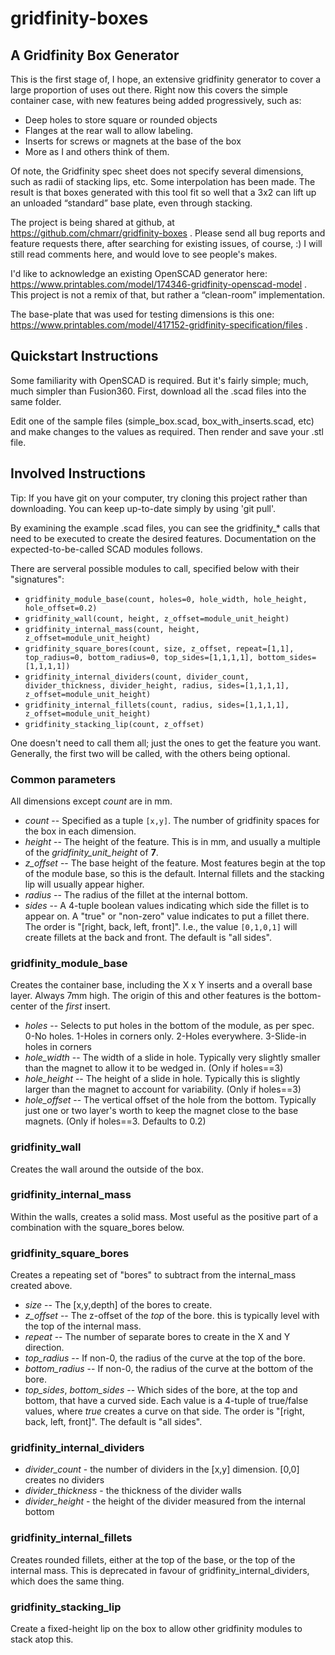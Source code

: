 # gridfinity-boxes
## A Gridfinity Box Generator

This is the first stage of, I hope, an extensive gridfinity generator to cover a large proportion of uses out there. 
Right now this covers the simple container case, with new features being added progressively, such as:

* Deep holes to store square or rounded objects
* Flanges at the rear wall to allow labeling.
* Inserts for screws or magnets at the base of the box
* More as I and others think of them.

Of note, the Gridfinity spec sheet does not specify several dimensions, such as radii of stacking lips, etc. 
Some interpolation has been made. The result is that boxes generated with this tool fit so well that a 3x2 
can lift up an unloaded “standard” base plate, even through stacking.

The project is being shared at github, at https://github.com/chmarr/gridfinity-boxes .
Please send all bug reports and feature requests there, after searching for existing issues, of course, :)
I will still read comments here, and would love to see people's makes.

I'd like to acknowledge an existing OpenSCAD generator here: https://www.printables.com/model/174346-gridfinity-openscad-model .
This project is not a remix of that, but rather a “clean-room” implementation.

The base-plate that was used for testing dimensions is this one: https://www.printables.com/model/417152-gridfinity-specification/files .

## Quickstart Instructions

Some familiarity with OpenSCAD is required. But it's fairly simple; much, much simpler than Fusion360. First, download all the .scad files into the same folder.

Edit one of the sample files (simple\_box.scad, box\_with\_inserts.scad, etc) and
make changes to the values as required. Then render and save your .stl file.

## Involved Instructions

Tip: If you have git on your computer, try cloning this project rather than downloading. You can keep up-to-date simply by using 'git pull'.

By examining the example .scad files, you can see the gridfinity_* calls
that need to be executed to create the desired features. Documentation
on the expected-to-be-called SCAD modules follows.

There are serveral possible modules to call, specified below with their "signatures":

* `gridfinity_module_base(count, holes=0, hole_width, hole_height, hole_offset=0.2)`
* `gridfinity_wall(count, height, z_offset=module_unit_height)`
* `gridfinity_internal_mass(count, height, z_offset=module_unit_height)`
* `gridfinity_square_bores(count, size, z_offset, repeat=[1,1], top_radius=0, bottom_radius=0, top_sides=[1,1,1,1], bottom_sides=[1,1,1,1])`
* `gridfinity_internal_dividers(count, divider_count, divider_thickness, divider_height, radius, sides=[1,1,1,1], z_offset=module_unit_height)`
* `gridfinity_internal_fillets(count, radius, sides=[1,1,1,1], z_offset=module_unit_height)`
* `gridfinity_stacking_lip(count, z_offset)`

One doesn't need to call them all; just the ones to get the feature you want. Generally, the first two will be called, with the others being optional.

### Common parameters

All dimensions except *count* are in mm.

* *count* -- Specified as a tuple `[x,y]`. The number of gridfinity spaces for the box in each dimension.
* *height* -- The height of the feature. This is in mm, and usually a multiple of the *gridfinity_unit_height* of **7**.
* *z_offset* -- The base height of the feature. Most features begin at the top of the module base, so this is the default. Internal fillets
and the stacking lip will usually appear higher.
* *radius* -- The radius of the fillet at the internal bottom.
* *sides* -- A 4-tuple boolean values indicating which side the fillet is to appear on. A "true" or "non-zero" value indicates to put a fillet there.
The order is "[right, back, left, front]". I.e., the value `[0,1,0,1]` will create fillets at the back and front. The default is "all sides".

### gridfinity_module_base
Creates the container base, including the X x Y inserts and a overall base layer. Always 7mm high. The origin of this and other features
is the bottom-center of the *first* insert.
* *holes* -- Selects to put holes in the bottom of the module, as per spec. 0-No holes. 1-Holes in corners only. 2-Holes everywhere. 3-Slide-in holes in corners
* *hole_width* -- The width of a slide in hole. Typically very slightly smaller than the magnet to allow it to be wedged in. (Only if holes==3)
* *hole_height* -- The height of a slide in hole. Typically this is slightly larger than the magnet to account for variability. (Only if holes==3)
* *hole_offset* -- The vertical offset of the hole from the bottom. Typically just one or two layer's worth to keep the magnet close to the base magnets. (Only if holes==3. Defaults to 0.2)

### gridfinity_wall
Creates the wall around the outside of the box.

### gridfinity_internal_mass
Within the walls, creates a solid mass. Most useful as the positive part
of a combination with the square_bores below.

### gridfinity_square_bores
Creates a repeating set of "bores" to subtract from the internal_mass created above.
* *size* -- The [x,y,depth] of the bores to create.
* *z_offset* -- The z-offset of the _top_ of the bore. this is typically level with the top of the internal mass.
* *repeat* -- The number of separate bores to create in the X and Y direction.
* *top_radius* -- If non-0, the radius of the curve at the top of the bore.
* *bottom_radius* -- If non-0, the radius of the curve at the bottom of the bore.
* *top_sides*, *bottom_sides* -- Which sides of the bore, at the top and bottom,
that have a curved side. Each value is a 4-tuple of true/false values, where
_true_ creates a curve on that side. The order is "[right, back, left, front]". The default is "all sides".

### gridfinity_internal_dividers
* *divider_count* - the number of dividers in the [x,y] dimension. [0,0] creates no dividers
* *divider_thickness* - the thickness of the divider walls
* *divider_height* - the height of the divider measured from the internal bottom

### gridfinity_internal_fillets
Creates rounded fillets, either at the top of the base, or the top of the internal mass.
This is deprecated in favour of gridfinity_internal_dividers, which does the same thing.

### gridfinity_stacking_lip
Create a fixed-height lip on the box to allow other gridfinity modules to stack atop this.
